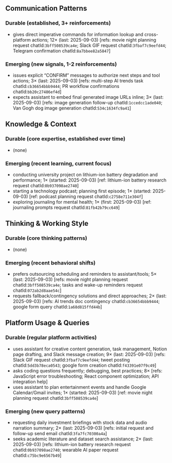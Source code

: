 ## Communication Patterns
### Durable (established, 3+ reinforcements)
- gives direct imperative commands for information lookup and cross-platform actions; 12× (last: 2025-09-03) [refs: movie night planning request chatId:`3bff508539ca4e`; Slack GIF request chatId:`3fbaf7c9eefd44`; Telegram confirmation chatId:`8a7bbee82a5847`]

### Emerging (new signals, 1-2 reinforcements)
- issues explicit “CONFIRM” messages to authorize next steps and tool actions; 3× (last: 2025-09-03) [refs: multi-step AI trends task chatId:`cb36654bbb9444`; PR workflow confirmations chatId:`bb20c27486ef4d`]
- expects assistant to embed final generated image URLs inline; 3× (last: 2025-09-03) [refs: image generation follow-up chatId:`1ccedcc1ade040`; Van Gogh dog image generation chatId:`534c1634fc9a41`]

## Knowledge & Context
### Durable (core expertise, established over time)
- (none)

### Emerging (recent learning, current focus)
- conducting university project on lithium-ion battery degradation and performance; 1× (started: 2025-09-03) [ref: lithium-ion battery research request chatId:`0b937098ae2740`]
- starting a technology podcast; planning first episode; 1× (started: 2025-09-03) [ref: podcast planning request chatId:`c2758e711e304f`]
- exploring journaling for mental health; 1× (first: 2025-09-03) [ref: journaling prompts request chatId:`81fb42b79cc649`]

## Thinking & Working Style
### Durable (core thinking patterns)
- (none)

### Emerging (recent behavioral shifts)
- prefers outsourcing scheduling and reminders to assistant/tools; 5× (last: 2025-09-03) [refs: movie night planning request chatId:`3bff508539ca4e`; tasks and wake-up reminders request chatId:`072ab2d8aae54c`]
- requests fallback/contingency solutions and direct approaches; 2× (last: 2025-09-03) [refs: AI trends doc contingency chatId:`cb36654bbb9444`; google form query chatId:`1a68d815ffd44b`]

## Platform Usage & Queries
### Durable (regular platform activities)
- uses assistant for creative content generation, task management, Notion page drafting, and Slack message creation; 9× (last: 2025-09-03) [refs: Slack GIF request chatId:`3fbaf7c9eefd44`; tweet posting chatId:`5dd3b78eca0543`; google form creation chatId:`f43391e07f9c49`]
- asks coding questions frequently; debugging, best practices; 8× [refs: JavaScript error troubleshooting; React component optimization; API integration help]
- uses assistant to plan entertainment events and handle Google Calendar/Gmail invites; 1× (started: 2025-09-03) [ref: movie night planning request chatId:`3bff508539ca4e`]

### Emerging (new query patterns)
- requesting daily investment briefings with stock data and audio narration summary; 2× (last: 2025-09-03) [refs: initial request and follow-up send email chatId:`3fa7fc70300a4a`]
- seeks academic literature and dataset search assistance; 2× (last: 2025-09-03) [refs: lithium-ion battery research request chatId:`0b937098ae2740`; wearable AI paper request chatId:`c75bc9e6567b49`]